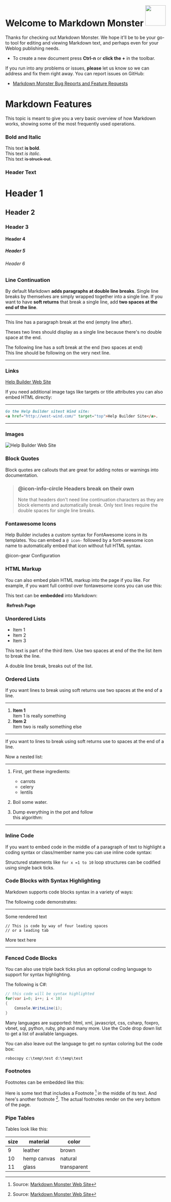 <img src="https://github.com/RickStrahl/MarkdownMonster/raw/master/Art/MarkdownMonster_Icon_128.png" align="right" style="height: 64px"/>

# Welcome to Markdown Monster
Thanks for checking out Markdown Monster. We hope it'll be to be your go-to tool for editing and viewing Markdown text, and perhaps even for your Weblog publishing needs.

* To create a new document press **Ctrl-n** or **click the +** in the toolbar.

If you run into any problems or issues, **please** let us know so we can address and fix them right away. You can report issues on GitHub:

* <a href="https://github.com/RickStrahl/MarkdownMonster/issues" target="top">Markdown Monster Bug Reports and Feature Requests</a>

# Markdown Features
This topic is meant to give you a very basic overview of how Markdown works, showing some of the most frequently used operations.

### Bold and Italic
This text **is bold**.  
This text *is italic*.  
This text ~~is struck out~~.

### Header Text
# Header 1
## Header 2
### Header 3
#### Header 4
##### Header 5
###### Header 6


### Line Continuation
By default Markdown **adds paragraphs at double line breaks**. Single line breaks by themselves are simply wrapped together into a single line. If you want to have **soft returns** that break a single line, add **two spaces at the end of the line**.

---

This line has a paragraph break at the end (empty line after).

Theses two lines should display as a single
line because there's no double space at the end.

The following line has a soft break at the end (two spaces at end)  
This line should be following on the very next line.

---

### Links
[Help Builder Web Site](http://helpbuilder.west-wind.com/)

If you need additional image tags like targets or title attributes you can also embed HTML directly:

---

```markdown
Go the Help Builder sitest Wind site: 
<a href="http://west-wind.com/" target="top">Help Builder Site</a>.
```
---

### Images
![Help Builder Web Site](https://helpbuilder.west-wind.com/Images/wwhelp_128.png)


### Block Quotes
Block quotes are callouts that are great for adding notes or warnings into documentation.

> ### @icon-info-circle Headers break on their own
> Note that headers don't need line continuation characters as they are block elements and automatically break. Only text lines require the double spaces for single line breaks.

### Fontawesome Icons
Help Builder includes a custom syntax for FontAwesome icons in its templates. You can embed a `@ icon-` followed by a font-awesome icon name to automatically embed that icon without full HTML syntax.

@icon-gear Configuration

### HTML Markup
You can also embed plain HTML markup into the page if you like. For example, if you want full control over fontawesome icons you can use this:

This text can be **embedded** into Markdown:  

<i class="fa fa-refresh fa-spin fa-2x"></i> &nbsp;**Refresh Page**

### Unordered Lists
* Item 1
* Item 2
* Item 3  

This text is part of the third item. Use two spaces at end of the the list item to break the line.

A double line break, breaks out of the list.

### Ordered Lists
If you want lines to break using soft returns use two
spaces at the end of a line. 

---

1. **Item 1**  
Item 1 is really something
2. **Item 2**  
Item two is really something else

---

If you want to lines to break using soft returns use to spaces at the end of a line. 

Now a nested list:

---
1. First, get these ingredients:

      * carrots
      * celery
      * lentils

 2. Boil some water.

 3. Dump everything in the pot and follow  
    this algorithm:
---


### Inline Code
If you want to embed code in the middle of a paragraph of text to highlight a coding syntax or class/member name you can use inline code syntax:

Structured statements like `for x =1 to 10` loop structures 
can be codified using single back ticks.

### Code Blocks with Syntax Highlighting
Markdown supports code blocks syntax in a variety of ways:

The following code demonstrates:

---
Some rendered text

    // This is code by way of four leading spaces
    // or a leading tab

More text here

---

### Fenced Code Blocks
You can also use triple back ticks plus an optional coding language to support for syntax highlighting.

The following is C#:

```csharp
// this code will be syntax highlighted
for(var i=0; i++; i < 10)
{
    Console.WriteLine(i);
}
```    

Many languages are supported: html, xml, javascript, css, csharp, foxpro, vbnet, sql, python, ruby, php and many more. Use the Code drop down list to get a list of available languages.

You can also leave out the language to get no syntax coloring but the code box:

```
robocopy c:\temp\test d:\temp\test
```

### Footnotes
Footnotes can be embedded like this:

Here is some text that includes a Footnote [^1] in the middle of its text. And here's another footnote [^2]. The actual footnotes render on the very bottom of the page.

[^1]: Source: [Markdown Monster Web Site](http://markdownmonster.west-wind.com)
[^2]: Source: [Markdown Monster Web Site](http://markdownmonster.west-wind.com)

### Pipe Tables
Tables look like this:

|size | material     | color       |
|---- | ------------ | ------------|
|9    | leather      | brown  |
|10   | hemp canvas  | natural |
|11   | glass        | transparent |



